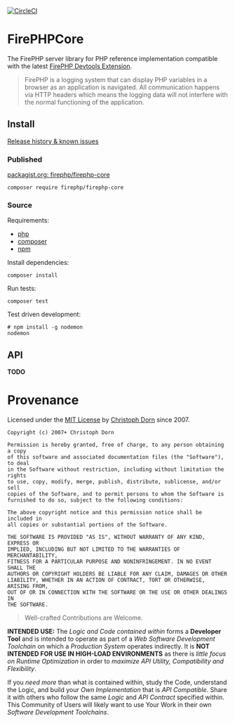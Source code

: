 [![CircleCI](https://circleci.com/gh/firephp/firephp-core.svg?style=svg)](https://circleci.com/gh/firephp/firephp-core)

FirePHPCore
===========

The FirePHP server library for PHP reference implementation compatible with the latest [FirePHP Devtools Extension](https://github.com/firephp/firephp-for-browser-devtools).

> FirePHP is a logging system that can display PHP variables in a browser as an application is navigated. All communication happens via HTTP headers which means the logging data will not interfere with the normal functioning of the application.


Install
-------

[Release history & known issues](https://github.com/firephp/firephp-core/wiki)

### Published

[packagist.org: firephp/firephp-core](https://packagist.org/packages/firephp/firephp-core)

    composer require firephp/firephp-core

### Source

Requirements:

  * [php](https://www.php.net/)
  * [composer](https://getcomposer.org/)
  * [npm](https://www.npmjs.com/get-npm)

Install dependencies:

    composer install

Run tests:

    composer test

Test driven development:

    # npm install -g nodemon
    nodemon


API
---

**TODO**


Provenance
==========

Licensed under the [MIT License](https://opensource.org/licenses/mit-license) by [Christoph Dorn](http://christophdorn.com) since 2007.

```
Copyright (c) 2007+ Christoph Dorn

Permission is hereby granted, free of charge, to any person obtaining a copy
of this software and associated documentation files (the "Software"), to deal
in the Software without restriction, including without limitation the rights
to use, copy, modify, merge, publish, distribute, sublicense, and/or sell
copies of the Software, and to permit persons to whom the Software is
furnished to do so, subject to the following conditions:

The above copyright notice and this permission notice shall be included in
all copies or substantial portions of the Software.

THE SOFTWARE IS PROVIDED "AS IS", WITHOUT WARRANTY OF ANY KIND, EXPRESS OR
IMPLIED, INCLUDING BUT NOT LIMITED TO THE WARRANTIES OF MERCHANTABILITY,
FITNESS FOR A PARTICULAR PURPOSE AND NONINFRINGEMENT. IN NO EVENT SHALL THE
AUTHORS OR COPYRIGHT HOLDERS BE LIABLE FOR ANY CLAIM, DAMAGES OR OTHER
LIABILITY, WHETHER IN AN ACTION OF CONTRACT, TORT OR OTHERWISE, ARISING FROM,
OUT OF OR IN CONNECTION WITH THE SOFTWARE OR THE USE OR OTHER DEALINGS IN
THE SOFTWARE.
```

> Well-crafted Contributions are Welcome.

**INTENDED USE:** The *Logic and Code contained within* forms a **Developer Tool** and is intended to operate as part of a *Web Software Development Toolchain* on which a *Production System* operates indirectly. It is **NOT INTENDED FOR USE IN HIGH-LOAD ENVIRONMENTS** as there is *little focus on Runtime Optimization* in order to *maximize API Utility, Compatibility and Flexibility*.

If you *need more* than what is contained within, study the Code, understand the Logic, and build your *Own Implementation* that is *API Compatible*. Share it with others who follow the same *Logic* and *API Contract* specified within. This Community of Users will likely want to use Your Work in their own *Software Development Toolchains*.
